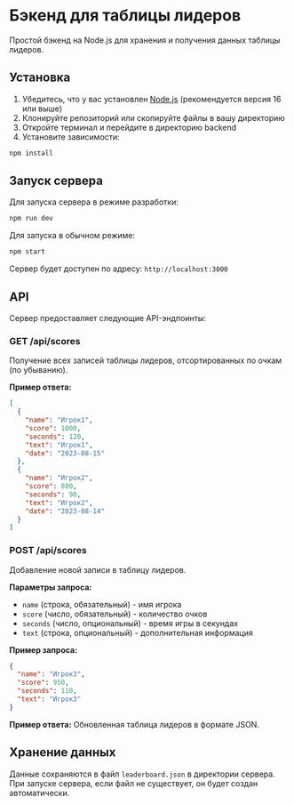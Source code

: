 # Бэкенд для таблицы лидеров

Простой бэкенд на Node.js для хранения и получения данных таблицы лидеров.

## Установка

1. Убедитесь, что у вас установлен [Node.js](https://nodejs.org/) (рекомендуется версия 16 или выше)
2. Клонируйте репозиторий или скопируйте файлы в вашу директорию
3. Откройте терминал и перейдите в директорию backend
4. Установите зависимости:

```bash
npm install
```

## Запуск сервера

Для запуска сервера в режиме разработки:

```bash
npm run dev
```

Для запуска в обычном режиме:

```bash
npm start
```

Сервер будет доступен по адресу: `http://localhost:3000`

## API

Сервер предоставляет следующие API-эндпоинты:

### GET /api/scores

Получение всех записей таблицы лидеров, отсортированных по очкам (по убыванию).

**Пример ответа:**
```json
[
  {
    "name": "Игрок1",
    "score": 1000,
    "seconds": 120,
    "text": "Игрок1",
    "date": "2023-08-15"
  },
  {
    "name": "Игрок2",
    "score": 800,
    "seconds": 90,
    "text": "Игрок2",
    "date": "2023-08-14"
  }
]
```

### POST /api/scores

Добавление новой записи в таблицу лидеров.

**Параметры запроса:**
- `name` (строка, обязательный) - имя игрока
- `score` (число, обязательный) - количество очков
- `seconds` (число, опциональный) - время игры в секундах
- `text` (строка, опциональный) - дополнительная информация

**Пример запроса:**
```json
{
  "name": "Игрок3",
  "score": 950,
  "seconds": 110,
  "text": "Игрок3"
}
```

**Пример ответа:**
Обновленная таблица лидеров в формате JSON.

## Хранение данных

Данные сохраняются в файл `leaderboard.json` в директории сервера. При запуске сервера, если файл не существует, он будет создан автоматически. 